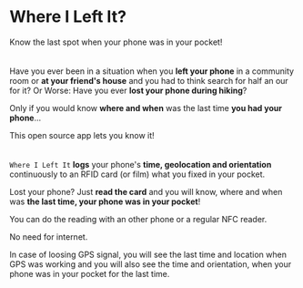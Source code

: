 # Where I Left It?
Know the last spot when your phone was in your pocket!
<br><br><br>
Have you ever been in a situation when you **left your phone** in a community room or **at your friend's house** and you had to think search for half an our for it? Or Worse: Have you ever **lost your phone during hiking**?

Only if you would know **where and when** was the last time **you had your phone**...

This open source app lets you know it!
<br><br><br>
`Where I Left It`  **logs** your phone's **time, geolocation and orientation** continuously to an RFID card (or film) what you fixed in your pocket.

Lost your phone? Just **read the card** and you will know, where and when was **the last time, your phone was in your pocket**!

You can do the reading with an other phone or a regular NFC reader.



No need for internet.

In case of loosing GPS signal, you will see the last time and location when GPS was working and you will also see the time and orientation, when your phone was in your pocket for the last time.
